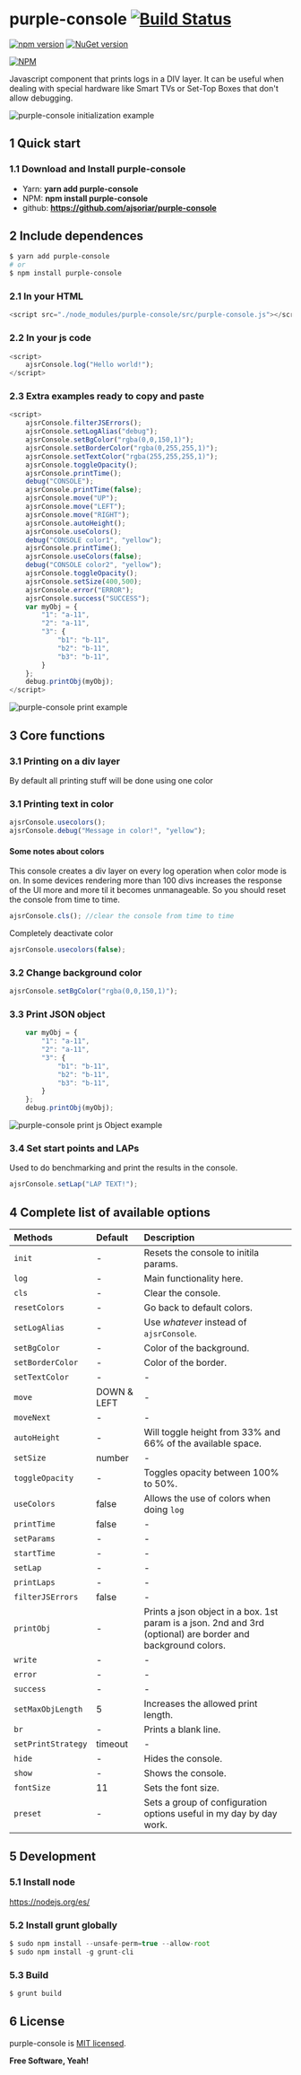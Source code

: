 # purple-console  [![Build Status](https://travis-ci.org/ajsoriar/angular-avatar.svg?branch=master)](https://travis-ci.org/ajsoriar/angular-avatar)

[![npm version](https://badge.fury.io/js/purple-console.svg)](https://badge.fury.io/js/purple-console)
[![NuGet version](https://badge.fury.io/nu/purple-console.svg)](https://badge.fury.io/nu/purple-console)

[![NPM](https://nodei.co/npm/purple-console.png?downloads=true&stars=true)](https://nodei.co/npm/purple-console/)

Javascript component that prints logs in a DIV layer. It can be useful when dealing with special hardware like Smart TVs or Set-Top Boxes that don't allow debugging.

![purple-console initialization example](./demo/purple-console_example-1.gif?raw=true "purple-console initialization example")

<!-- This example in plunker: <https://plnkr.co/edit/bhnvU3?p=preview> -->

## 1 Quick start

### 1.1 Download and Install purple-console

- Yarn: **yarn add purple-console**
- NPM: **npm install purple-console**
- github: **<https://github.com/ajsoriar/purple-console>**

## 2 Include dependences

```bash
$ yarn add purple-console
# or
$ npm install purple-console
```

### 2.1 In your HTML

```javascript
<script src="./node_modules/purple-console/src/purple-console.js"></script>
```

### 2.2 In your js code

```javascript
<script>
    ajsrConsole.log("Hello world!");
</script>
```

### 2.3 Extra examples ready to copy and paste

```javascript
<script>
    ajsrConsole.filterJSErrors();
    ajsrConsole.setLogAlias("debug");
    ajsrConsole.setBgColor("rgba(0,0,150,1)");
    ajsrConsole.setBorderColor("rgba(0,255,255,1)");
    ajsrConsole.setTextColor("rgba(255,255,255,1)");
    ajsrConsole.toggleOpacity();
    ajsrConsole.printTime();
    debug("CONSOLE");
    ajsrConsole.printTime(false);
    ajsrConsole.move("UP");
    ajsrConsole.move("LEFT");
    ajsrConsole.move("RIGHT");
    ajsrConsole.autoHeight();
    ajsrConsole.useColors();
    debug("CONSOLE color1", "yellow");
    ajsrConsole.printTime();
    ajsrConsole.useColors(false);
    debug("CONSOLE color2", "yellow");
    ajsrConsole.toggleOpacity();
    ajsrConsole.setSize(400,500);
    ajsrConsole.error("ERROR");
    ajsrConsole.success("SUCCESS");
    var myObj = {
        "1": "a-11",
        "2": "a-11",
        "3": {
            "b1": "b-11",
            "b2": "b-11",
            "b3": "b-11",
        }
    };
    debug.printObj(myObj);
</script>
```

![purple-console print example](./demo/purple-console_example-blue.gif?raw=true "purple-console print example")

## 3 Core functions

### 3.1 Printing on a div layer

By default all printing stuff will be done using one color

### 3.1 Printing text in color

```javascript
ajsrConsole.usecolors();
ajsrConsole.debug("Message in color!", "yellow");
```

#### Some notes about colors

This console creates a div layer on every log operation when color mode is on. In some devices rendering more than 100 divs increases the response of the UI more and more til it becomes unmanageable. So you should reset the console from time to time.

```javascript
ajsrConsole.cls(); //clear the console from time to time
```

<!-- 2 autoremove: true This removes log lines out of scope. -->

Completely deactivate color

```javascript
ajsrConsole.usecolors(false);
```

### 3.2 Change background color

```javascript
ajsrConsole.setBgColor("rgba(0,0,150,1)");
```

### 3.3 Print JSON object

```javascript
    var myObj = {
        "1": "a-11",
        "2": "a-11",
        "3": {
            "b1": "b-11",
            "b2": "b-11",
            "b3": "b-11",
        }
    };
    debug.printObj(myObj);
```

![purple-console print js Object example](./demo/purple-console_print-object.gif?raw=true "purple-console print js Object example")

### 3.4 Set start points and LAPs

Used to do benchmarking and print the results in the console.

```javascript
ajsrConsole.setLap("LAP TEXT!");
```

## 4 Complete list of available options

| Methods              | Default | Description           |
| :------------------- | :----- | :--------------------- |
| `init`                 | - | Resets the console to initila params.           |
| `log`                  | - | Main functionality here.           |
| `cls`                  | - | Clear the console.           |
| `resetColors`          | - | Go back to default colors.           |
| `setLogAlias`          | - | Use *whatever* instead of `ajsrConsole`.         |
| `setBgColor`           | - | Color of the background.           |
| `setBorderColor`       | - | Color of the border.           |
| `setTextColor`         | - | -           |
| `move`                 | DOWN & LEFT | -           |
| `moveNext`             | - | -           |
| `autoHeight`           | - | Will toggle height from 33% and 66% of the available space.           |
| `setSize`              | number | -           |      |
| `toggleOpacity`        | - | Toggles opacity between 100% to 50%.         |
| `useColors`            | false | Allows the use of colors when doing `log`           |
| `printTime`            | false | -           |
| `setParams`            | - | -           |
| `startTime`            | - | -           |
| `setLap`               | - | -           |
| `printLaps`            | - | -           |
| `filterJSErrors`       | false | -           |
| `printObj`     | - | Prints a json object in a box. 1st param is a json. 2nd and 3rd (optional) are border and background colors. |
| `write`                | - | -           |
| `error`                | - | -           |
| `success`               | - | -           |
| `setMaxObjLength`      | 5 | Increases the allowed print length.          |
| `br`                   | - | Prints a blank line.           |
| `setPrintStrategy`     | timeout | -           |
| `hide`     | - | Hides the console.           |
| `show`     | - | Shows the console.          |
| `fontSize`     | 11 | Sets the font size.          |
| `preset`     | - | Sets a group of configuration options useful in my day by day work.        |


## 5 Development

### 5.1 Install node

<https://nodejs.org/es/>

### 5.2 Install grunt globally

```javascript
$ sudo npm install --unsafe-perm=true --allow-root
$ sudo npm install -g grunt-cli
```

### 5.3 Build

```javascript
$ grunt build
```

## 6 License

purple-console is [MIT licensed](./LICENSE).

**Free Software, Yeah!**